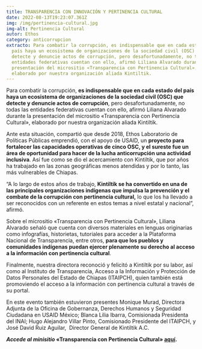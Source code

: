 ```yaml
---
title: TRANSPARENCIA CON INNOVACIÓN Y PERTINENCIA CULTURAL
date: 2022-08-13T19:23:07.361Z
img: /img/pertinencia-cultural.jpg
img-alt: Pertinencia Cultural
autor: Ethos
category: anticorrupcion
extracto: Para combatir la corrupción, es indispensable que en cada estado del
  país haya un ecosistema de organizaciones de la sociedad civil (OSC) que
  detecte y denuncie actos de corrupción, pero desafortunadamente, no todas las
  entidades federativas cuentan con ello, afirmó Liliana Alvarado durante la
  presentación del micrositio «Transparencia con Pertinencia Cultural»,
  elaborado por nuestra organización aliada Kintiltik.
---
```

<!--StartFragment-->

Para combatir la corrupción, **es indispensable que en cada estado del país haya un ecosistema de organizaciones de la sociedad civil (OSC) que detecte y denuncie actos de corrupción**, pero desafortunadamente, no todas las entidades federativas cuentan con ello, afirmó Liliana Alvarado durante la presentación del micrositio «Transparencia con Pertinencia Cultural», elaborado por nuestra organización aliada Kintiltik.

Ante esta situación, compartió que desde 2018, Ethos Laboratorio de Políticas Públicas emprendió, con el apoyo de USAID, un **proyecto para fortalecer las capacidades operativas de cinco OSC, y el sureste fue un área de oportunidad para hacer de la lucha anticorrupción una actividad inclusiva**. Así fue como se dio el acercamiento con Kintiltik, que por años ha trabajado en las zonas geográficas menos atendidas y por lo tanto, las más vulnerables de Chiapas.

“A lo largo de estos años de trabajo, **Kintiltik se ha convertido en una de las principales organizaciones indígenas que impulsa la prevención y el combate de la corrupción con pertinencia cultural,** lo que los ha llevado a ser reconocidos con un referente en estos temas a nivel estatal y nacional”, afirmó.

Sobre el micrositio «Transparencia con Pertinencia Cultural», Liliana Alvarado señaló que cuenta con diversos materiales en lenguas originarias como infografías, historietas, tutoriales para acceder a la Plataforma Nacional de Transparencia, entre otros, **para que los pueblos y comunidades indígenas puedan ejercer plenamente su derecho al acceso a la información con pertinencia cultural**.

Finalmente, nuestra directora reconoció y felicitó a Kintiltik por su labor, así como al Instituto de Transparencia, Acceso a la Información y Protección de Datos Personales del Estado de Chiapas (ITAIPCH), quien también está promoviendo el acceso a la información con pertinencia cultural a través de su portal.

En este evento también estuvieron presentes Monique Murad, Directora Adjunta de la Oficina de Gobernanza, Derechos Humanos y Seguridad Ciudadana en USAID México; Blanca Lilia Ibarra, Comisionada Presidenta del INAI; Hugo Alejandro Villar Pinto, Comisionado Presidente del ITAIPCH, y José David Ruiz Aguilar,  Director General de Kintiltik A.C.

***Accede al minisitio* «Transparencia con Pertinencia Cultural» [aquí](https://kintiltik.org/transparenciaconpertinenciacultural/).**

<!--EndFragment-->
